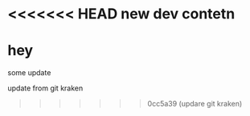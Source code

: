 <<<<<<< HEAD
new dev contetn
=======
# hey

some update

update from git kraken
>>>>>>> 0cc5a39 (updare git kraken)
